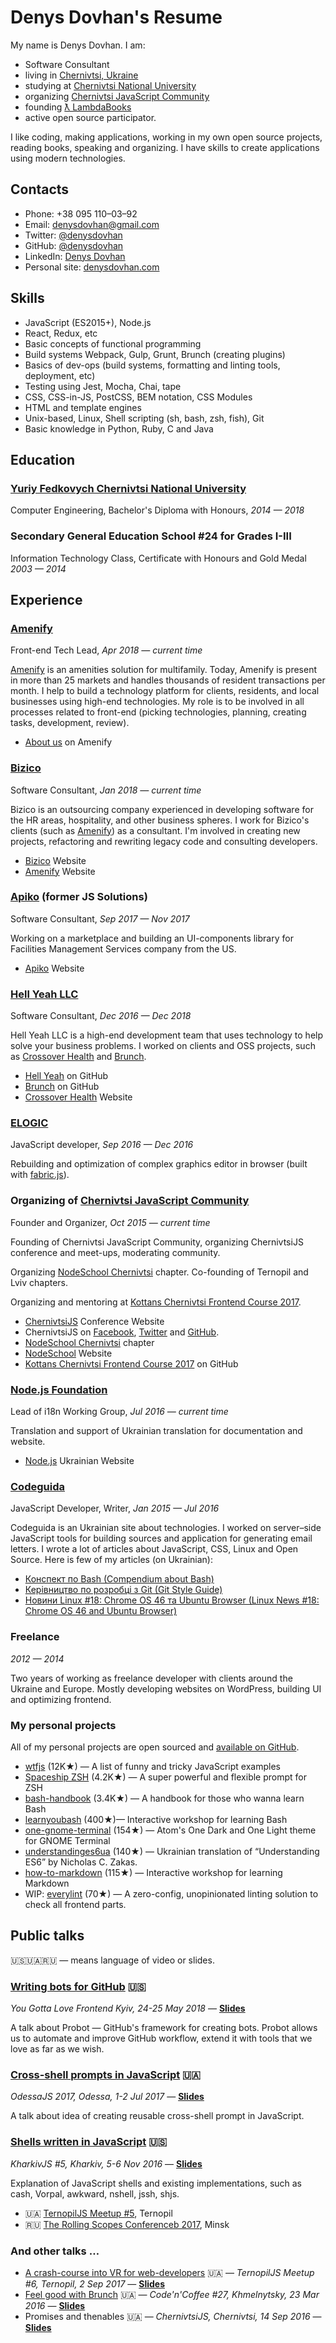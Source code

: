 # Denys Dovhan's Resume

My name is Denys Dovhan. I am:

* Software Consultant
* living in [Chernivtsi, Ukraine](https://goo.gl/maps/Ra74V1Dyqbp)
* studying at [Chernivtsi National University][chnu]
* organizing [Chernivtsi JavaScript Community][chernivtsijs]
* founding [ƛ LambdaBooks][lambdabooks]
* active open source participator.

I like coding, making applications, working in my own open source projects, reading books, speaking and organizing. I have skills to create applications using modern technologies.

## Contacts

* Phone: +38 095 110–03–92
* Email: [denysdovhan@gmail.com](mailto:denysdovhan@gmail.com)
* Twitter: [@denysdovhan](https://twitter.com/denysdovhan)
* GitHub: [@denysdovhan][github]
* LinkedIn: [Denys Dovhan](https://linkedin.com/in/denysdovhan)
* Personal site: [denysdovhan.com](http://denysdovhan.com)

## Skills

* JavaScript (ES2015+), Node.js
* React, Redux, etc
* Basic concepts of functional programming
* Build systems Webpack, Gulp, Grunt, Brunch (creating plugins)
* Basics of dev-ops (build systems, formatting and linting tools, deployment, etc)
* Testing using Jest, Mocha, Chai, tape
* CSS, CSS-in-JS, PostCSS, BEM notation, CSS Modules
* HTML and template engines
* Unix-based, Linux, Shell scripting (sh, bash, zsh, fish), Git
* Basic knowledge in Python, Ruby, C and Java

## Education

### [Yuriy Fedkovych Chernivtsi National University][chnu]

Computer Engineering, Bachelor's Diploma with Honours, _2014 — 2018_

### Secondary General Education School #24 for Grades I-III

Information Technology Class, Certificate with Honours and Gold Medal _2003 — 2014_

## Experience

### [Amenify][amenify]

Front-end Tech Lead, _Apr 2018 — current time_

[Amenify][amenify] is an amenities solution for multifamily. Today, Amenify is present in more than 25 markets and handles thousands of resident transactions per month. I help to build a technology platform for clients, residents, and local businesses using high-end technologies. My role is to be involved in all processes related to front-end (picking technologies, planning, creating tasks, development, review).

* [About us](https://www.amenify.com/about-us/) on Amenify

### [Bizico][bizico]

Software Consultant, _Jan 2018 — current time_

Bizico is an outsourcing company experienced in developing software for the HR areas, hospitality, and other business spheres. I work for Bizico's clients (such as [Amenify][amenify]) as a consultant. I'm involved in creating new projects, refactoring and rewriting legacy code and consulting developers.

* [Bizico][bizico] Website
* [Amenify][amenify] Website

### [Apiko][apiko] (former JS Solutions)

Software Consultant, _Sep 2017 — Nov 2017_

Working on a marketplace and building an UI-components library for Facilities Management Services company from the US.

* [Apiko][apiko] Website

### [Hell Yeah LLC][hellyeahllc]

Software Consultant, _Dec 2016 — Dec 2018_

Hell Yeah LLC is a high-end development team that uses technology to help solve your business problems. I worked on clients and OSS projects, such as [Crossover Health][xo] and [Brunch][brunch].

* [Hell Yeah][hellyeahllc] on GitHub
* [Brunch][brunch] on GitHub
* [Crossover Health][xo] Website

### [ELOGIC][elogic]

JavaScript developer, _Sep 2016 — Dec 2016_

Rebuilding and optimization of complex graphics editor in browser (built with [fabric.js][fabricjs]).

### Organizing of [Chernivtsi JavaScript Community][chernivtsijs]

Founder and Organizer, _Oct 2015 — current time_

Founding of Chernivtsi JavaScript Community, organizing ChernivtsiJS conference and meet-ups, moderating community.

Organizing [NodeSchool Chernivtsi][nodeschool-cv] chapter. Co-founding of Ternopil and Lviv chapters.

Organizing and mentoring at [Kottans Chernivtsi Frontend Course 2017](https://github.com/chernivtsijs/chernivtsi-frontend-2017).

* [ChernivtsiJS][chernivtsijs] Conference Website
* ChernivtsiJS on [Facebook](https://www.facebook.com/chernivtsijs), [Twitter](https://twitter.com/chernivtsijs) and [GitHub](https://github.com/chernivtsijs).
* [NodeSchool Chernivtsi][nodeschool-cv] chapter
* [NodeSchool][nodeschool] Website
* [Kottans Chernivtsi Frontend Course 2017](https://github.com/chernivtsijs/chernivtsi-frontend-2017) on GitHub

### [Node.js Foundation][nodejs]

Lead of i18n Working Group, _Jul 2016 — current time_

Translation and support of Ukrainian translation for documentation and website.

* [Node.js](https://nodejs.org/uk/) Ukrainian Website

### [Codeguida][codeguida]

JavaScript Developer, Writer, _Jan 2015 — Jul 2016_

Codeguida is an Ukrainian site about technologies. I worked on server–side JavaScript tools for building sources and application for generating email letters. I wrote a lot of articles about JavaScript, CSS, Linux and Open Source. Here is few of my articles (on Ukrainian):

* [Конспект по Bash (Compendium about Bash)](http://codeguida.com/post/270/)
* [Керівництво по розробці з Git (Git Style Guide)](http://codeguida.com/post/277/)
* [Новини Linux #18: Chrome OS 46 та Ubuntu Browser (Linux News #18: Chrome OS 46 and Ubuntu Browser)](http://codeguida.com/post/379/)

### Freelance

_2012 — 2014_

Two years of working as freelance developer with clients around the Ukraine and Europe. Mostly developing websites on WordPress, building UI and optimizing frontend.

### My personal projects

All of my personal projects are open sourced and [available on GitHub][github].

* [wtfjs][wtfjs] (12K★) — A list of funny and tricky JavaScript examples
* [Spaceship ZSH][spaceship] (4.2K★) — A super powerful and flexible prompt for ZSH
* [bash-handbook][bash-handbook] (3.4K★) — A handbook for those who wanna learn Bash
* [learnyoubash][learnyoubash] (400★)— Interactive workshop for learning Bash
* [one-gnome-terminal][one-gnome-terminal] (154★) — Atom's One Dark and One Light theme for GNOME Terminal
* [understandinges6ua][understandinges6ua] (140★) — Ukrainian translation of “Understanding ES6” by  Nicholas C. Zakas.
* [how-to-markdown][how-to-markdown] (115★) — Interactive workshop for learning Markdown
* WIP: [everylint][everylint] (70★) — A zero-config, unopinionated linting solution to check all frontend parts.

## Public talks

🇺🇸🇺🇦🇷🇺 — means language of video or slides.

### [Writing bots for GitHub](https://youtu.be/AGY0tgyL9Yo) 🇺🇸

_You Gotta Love Frontend Kyiv, 24-25 May 2018_ — [**Slides**][writing-bots-for-github]

A talk about Probot — GitHub's framework for creating bots. Probot allows us to automate and improve GitHub workflow, extend it with tools that we love as far as we wish.

### [Cross-shell prompts in JavaScript](https://youtu.be/cka5-bMm41A) 🇺🇦

_OdessaJS 2017, Odessa, 1-2 Jul 2017_ — [**Slides**][cross-shell-prompts]

A talk about idea of creating reusable cross-shell prompt in JavaScript.

### [Shells written in JavaScript](https://youtu.be/ijXfFu61XH0) 🇺🇸

_KharkivJS #5, Kharkiv, 5-6 Nov 2016_ — [**Slides**][javascript-shells]

Explanation of JavaScript shells and existing implementations, such as cash, Vorpal, awkward, nshell, jssh, shjs.

* 🇺🇦 [TernopilJS Meetup #5](https://youtu.be/cOXkxmRLMZc), Ternopil
* 🇷🇺 [The Rolling Scopes Conferenceb 2017](https://youtu.be/CGfnGczxKAI), Minsk

### And other talks …

* [A crash-course into VR for web-developers](https://youtu.be/g4sNs8XjEjY) 🇺🇦 — _TernopilJS Meetup #6, Ternopil, 2 Sep 2017_ — [**Slides**][slides-vr-crash-course]
* [Feel good with Brunch](https://youtu.be/FOP2TRCeZZI) 🇺🇦 — _Code'n'Coffee #27, Khmelnytsky, 23 Mar 2016_ — [**Slides**][feel-good-with-brunch]
* Promises and thenables 🇺🇦 — _ChernivtsiJS, Chernivtsi, 14 Sep 2016_ — [**Slides**][promises-and-thenables]

<!-- Links -->

[github]: https://github.com/denysdovhan

[chnu]: https://en.wikipedia.org/wiki/Chernivtsi_University
[lambdabooks]: http://lambdabooks.com
[amenify]: https://www.amenify.com/
[bizico]: https://bizico.com/
[apiko]: https://apiko.com/
[hellyeahllc]: http://hellyeah.is
[brunch]: https://brunch.io
[xo]: http://crossoverhealth.com
[elogic]: https://elogic.co
[fabricjs]: http://fabricjs.com
[chernivtsijs]: http://chernivtsi.js.org
[nodejs]: https://nodejs.org
[nodeschool]: http://nodeschool.io
[nodeschool-cv]: http://nodeschool.io/chernivtsi
[codeguida]: http://codeguida.com
[learnyoubash]: https://github.com/denysdovhan/learnyoubash
[wtfjs]: http://bit.ly/wtfjavascript
[bash-handbook]: https://github.com/denysdovhan/bash-handbook
[understandinges6ua]: http://understandinges6.denysdovhan.com
[how-to-markdown]: https://github.com/denysdovhan/how-to-markdown
[one-gnome-terminal]: https://github.com/denysdovhan/one-gnome-terminal
[spaceship]: https://github.com/denysdovhan/spaceship-zsh-theme
[everylint]: https://github.com/everylint/everylint
[writing-bots-for-github]: http://denysdovhan.com/slides-writing-bots-for-github/
[slides-vr-crash-course]: https://denysdovhan.com/slides-vr-crash-course
[cross-shell-prompts]: https://denysdovhan.com/slides-cross-shell-prompts
[javascript-shells]: http://denysdovhan.com/slides-javascript-shells
[feel-good-with-brunch]: https://denysdovhan.com/slides-feel-good-with-brunch/#/?_k=80fsas
[promises-and-thenables]: http://denysdovhan.com/slides-promises
